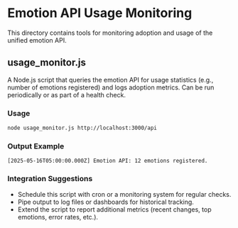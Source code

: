 # Emotion API Usage Monitoring

This directory contains tools for monitoring adoption and usage of the unified emotion API.

## usage_monitor.js

A Node.js script that queries the emotion API for usage statistics (e.g., number of emotions registered) and logs adoption metrics. Can be run periodically or as part of a health check.

### Usage

```sh
node usage_monitor.js http://localhost:3000/api
```

### Output Example

```
[2025-05-16T05:00:00.000Z] Emotion API: 12 emotions registered.
```

### Integration Suggestions
- Schedule this script with cron or a monitoring system for regular checks.
- Pipe output to log files or dashboards for historical tracking.
- Extend the script to report additional metrics (recent changes, top emotions, error rates, etc.). 